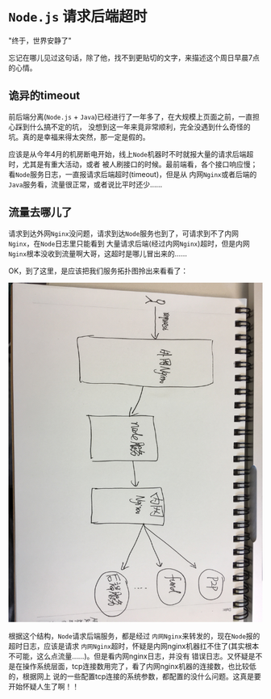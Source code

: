# `Node.js` 请求后端超时

"终于，世界安静了"

忘记在哪儿见过这句话，除了他，找不到更贴切的文字，来描述这个周日早晨7点的心情。


## 诡异的timeout

前后端分离(`Node.js` + `Java`)已经进行了一年多了，在大规模上页面之前，一直担心踩到什么搞不定的坑，
没想到这一年来竟非常顺利，完全没遇到什么奇怪的坑。真的是幸福来得太突然，那一定是假的。

应该是从今年4月的机房断电开始，线上`Node`机器时不时就报大量的请求后端超时，尤其是有重大活动，或者
被人刷接口的时候。最前端看，各个接口响应慢；看`Node`服务日志，一直报请求后端超时(timeout)，但是从
内网`Nginx`或者后端的`Java`服务看，流量很正常，或者说比平时还少……

## 流量去哪儿了

请求到达外网`Nginx`没问题，请求到达`Node`服务也到了，可请求到不了内网`Nginx`，在`Node`日志里只能看到
大量请求后端(经过内网`Nginx`)超时，但是内网`Nginx`根本没收到流量啊大哥，这超时是哪儿冒出来的……

OK，到了这里，是应该把我们服务拓扑图拎出来看看了：

![后端服务结构](./node-arch-1.jpg)

根据这个结构，`Node`请求后端服务，都是经过 `内网Nginx`来转发的，现在`Node`报的超时日志，应该是请求
`内网Nginx`超时，怀疑是内网nginx机器扛不住了(其实根本不可能，这么点流量……)。但是看内网nginx日志，并没有
错误日志。又怀疑是不是在操作系统层面，tcp连接数用完了，看了内网nginx机器的连接数，也比较低的，根据网上
说的一些配置tcp连接的系统参数，都配置的没什么问题。这真是要开始怀疑人生了啊！！
